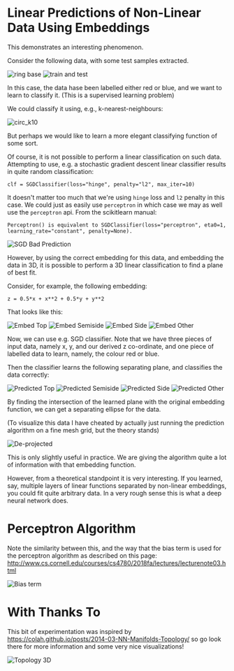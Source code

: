 # Linear Predictions of Non-Linear Data Using Embeddings

This demonstrates an interesting phenomenon. 

Consider the following data, with some test samples extracted. 

![ring base](https://github.com/mark-chimes/ml_stuff/blob/master/DISPLAY/linear-with-embed/pictures/sgd_ring_base.png)
![train and test](https://github.com/mark-chimes/ml_stuff/blob/master/DISPLAY/linear-with-embed/pictures/sgd_ring_train_and_test.png)

In this case, the data hase been labelled either red or blue, and we want to learn to classify it. (This is a supervised learning problem)

We could classify it using, e.g., k-nearest-neighbours: 

![circ_k10](https://github.com/mark-chimes/ml_stuff/blob/master/DISPLAY/knn/pictures/circ_k10.png)

But perhaps we would like to learn a more elegant classifying function of some sort.

Of course, it is not possible to perform a linear classification on such data. 
Attempting to use, e.g. a stochastic gradient descent linear classifier results in quite random classification: 

    clf = SGDClassifier(loss="hinge", penalty="l2", max_iter=10)
    
It doesn't matter too much that we're using `hinge` loss and `l2` penalty in this case. We could just as easily use `perceptron`
in which case we may as well use the `perceptron` api. From the scikitlearn manual:
    
    Perceptron() is equivalent to SGDClassifier(loss="perceptron", eta0=1, learning_rate="constant", penalty=None).

![SGD Bad Prediction](https://github.com/mark-chimes/ml_stuff/blob/master/DISPLAY/linear-with-embed/pictures/sgd_ring_bad_predict.png)

However, by using the correct embedding for this data, and embedding the data in 3D, 
it is possible to perform a 3D linear classification to find a plane of best fit. 

Consider, for example, the following embedding: 

    z = 0.5*x + x**2 + 0.5*y + y**2

That looks like this: 

![Embed Top](https://github.com/mark-chimes/ml_stuff/blob/master/DISPLAY/linear-with-embed/pictures/sgd-embed-top.png)
![Embed Semiside](https://github.com/mark-chimes/ml_stuff/blob/master/DISPLAY/linear-with-embed/pictures/sgd_embed_semiside.png)
![Embed Side](https://github.com/mark-chimes/ml_stuff/blob/master/DISPLAY/linear-with-embed/pictures/sgd_embed_side.png)
![Embed Other](https://github.com/mark-chimes/ml_stuff/blob/master/DISPLAY/linear-with-embed/pictures/sgd_embed_other.png)

Now, we can use e.g. SGD classifier. Note that we have three pieces of input data, namely x, y, and our derived z co-ordinate, 
and one piece of labelled data to learn, namely, the colour red or blue.

Then the classifier learns the following separating plane, and classifies the data correctly: 

![Predicted Top](https://github.com/mark-chimes/ml_stuff/blob/master/DISPLAY/linear-with-embed/pictures/sgd_ring_predicted_top.png)
![Predicted Semiside](https://github.com/mark-chimes/ml_stuff/blob/master/DISPLAY/linear-with-embed/pictures/sgd_ring_predicted_semiside.png)
![Predicted Side](https://github.com/mark-chimes/ml_stuff/blob/master/DISPLAY/linear-with-embed/pictures/sgd_ring_predicted_side.png)
![Predicted Other](https://github.com/mark-chimes/ml_stuff/blob/master/DISPLAY/linear-with-embed/pictures/sgd_ring_predicted_other.png)

By finding the intersection of the learned plane with the original embedding function, we can get a separating ellipse for the data.

(To visualize this data I have cheated by actually just running the prediction algorithm on a fine mesh grid, but the theory stands)

![De-projected](https://github.com/mark-chimes/ml_stuff/blob/master/DISPLAY/linear-with-embed/pictures/de-projected.png)

This is only slightly useful in practice. We are giving the algorithm quite a lot of information with that embedding function. 

However, from a theoretical standpoint it is very interesting. 
If you learned, say, multiple layers of linear functions separated by non-linear embeddings, you could fit quite arbitrary data. 
In a very rough sense this is what a deep neural network does. 

# Perceptron Algorithm

Note the similarity between this, and the way that the bias term is used for the perceptron algorithm as described on this page: http://www.cs.cornell.edu/courses/cs4780/2018fa/lectures/lecturenote03.html

![Bias term](http://www.cs.cornell.edu/courses/cs4780/2018fa/lectures/images/perceptron/PconstantDim.png)

# With Thanks To 

This bit of experimentation was inspired by https://colah.github.io/posts/2014-03-NN-Manifolds-Topology/ so go look there for more information
and some very nice visualizations! 

![Topology 3D](https://colah.github.io/posts/2014-03-NN-Manifolds-Topology/img/topology_3d.png)


